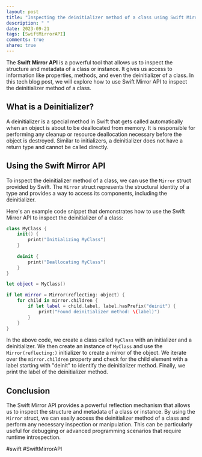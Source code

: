 ```yaml
---
layout: post
title: "Inspecting the deinitializer method of a class using Swift Mirror API"
description: " "
date: 2023-09-21
tags: [SwiftMirrorAPI]
comments: true
share: true
---
```


The **Swift Mirror API** is a powerful tool that allows us to inspect the structure and metadata of a class or instance. It gives us access to information like properties, methods, and even the deinitializer of a class. In this tech blog post, we will explore how to use Swift Mirror API to inspect the deinitializer method of a class.

## What is a Deinitializer?

A deinitializer is a special method in Swift that gets called automatically when an object is about to be deallocated from memory. It is responsible for performing any cleanup or resource deallocation necessary before the object is destroyed. Similar to initializers, a deinitializer does not have a return type and cannot be called directly.

## Using the Swift Mirror API

To inspect the deinitializer method of a class, we can use the `Mirror` struct provided by Swift. The `Mirror` struct represents the structural identity of a type and provides a way to access its components, including the deinitializer.

Here's an example code snippet that demonstrates how to use the Swift Mirror API to inspect the deinitializer of a class:

```swift
class MyClass {
    init() {
        print("Initializing MyClass")
    }
    
    deinit {
        print("Deallocating MyClass")
    }
}

let object = MyClass()

if let mirror = Mirror(reflecting: object) {
    for child in mirror.children {
        if let label = child.label, label.hasPrefix("deinit") {
            print("Found deinitializer method: \(label)")
        }
    }
}
```

In the above code, we create a class called `MyClass` with an initializer and a deinitializer. We then create an instance of `MyClass` and use the `Mirror(reflecting:)` initializer to create a mirror of the object. We iterate over the `mirror.children` property and check for the child element with a label starting with "deinit" to identify the deinitializer method. Finally, we print the label of the deinitializer method.

## Conclusion

The Swift Mirror API provides a powerful reflection mechanism that allows us to inspect the structure and metadata of a class or instance. By using the `Mirror` struct, we can easily access the deinitializer method of a class and perform any necessary inspection or manipulation. This can be particularly useful for debugging or advanced programming scenarios that require runtime introspection.

#swift #SwiftMirrorAPI